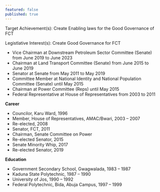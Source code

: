 ```yaml
---
featured: false
published: true
---
```

Target Achievement(s): Create Enabling laws for the Good Governance of FCT

Legistlative Interest(s): Create Good Governance for FCT

* Vice Chairman at Downstream Petroleum Sector Committee (Senate) from June 2019 to June 2023
* Chairman at Land Transport Committee (Senate) from June 2015 to June 2019
* Senator at Senate from May 2011 to May 2019
* Committee Member at National Identity and National Population Committee (Senate) until May 2015
* Chairman at Power Committee (Reps) until May 2015
* Federal Representative at House of Representatives from 2003 to 2011

**Career**

* Councilor, Karu Ward, 1996
* Member, House of Representatives, AMAC/Bwari, 2003 – 2007
* Re-elected, 2008
* Senator, FCT, 2011
* Chairman, Senate Committee on Power
* Re-elected Senator, 2015
* Senate Minority Whip, 2017
* Re-elected Senator, 2019

**Education**

* Government Secondary School, Gwagwalada, 1983 – 1987
* Kaduna State Polytechnic, 1987 – 1990
* University of Jos, 1990 – 1992
* Federal Polytechnic, Bida, Abuja Campus, 1997 – 1999
